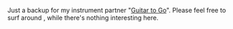 Just a backup for my instrument partner "[Guitar to Go](https://guitartogo-music.com/)".
Please feel free to surf around , while there's nothing interesting here.
